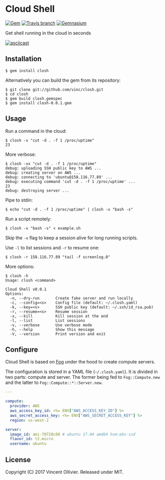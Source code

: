 Cloud Shell
===========

[![Gem](https://img.shields.io/gem/v/closh.svg)](https://rubygems.org/gems/closh)
[![Travis branch](https://img.shields.io/travis/vinc/closh/master.svg)](https://travis-ci.org/vinc/closh/branches)
[![Gemnasium](https://img.shields.io/gemnasium/vinc/closh.svg)](https://gemnasium.com/github.com/vinc/closh)

Get shell running in the cloud in seconds

[![asciicast](https://asciinema.org/a/146126.png)](https://asciinema.org/a/146126)


Installation
------------

    $ gem install closh

Alternatively you can build the gem from its repository:

    $ git clone git://github.com/vinc/closh.git
    $ cd closh
    $ gem build closh.gemspec
    $ gem install closh-0.0.1.gem


Usage
-----

Run a command in the cloud:

    $ closh -x "cut -d . -f 1 /proc/uptime"
    23

More verbose:

    $ closh -vx "cut -d . -f 1 /proc/uptime"
    debug: uploading SSH public key to AWS ...
    debug: creating server on AWS ...
    debug: connecting to 'ubuntu@158.116.77.89' ...
    debug: executing command 'cut -d . -f 1 /proc/uptime' ...
    23
    debug: destroying server ...

Pipe to stdin:

    $ echo "cut -d . -f 1 /proc/uptime" | closh -x "bash -s"

Run a script remotely:

    $ closh -x "bash -s" < example.sh

Skip the `-x` flag to keep a session alive for long running scripts.

Use `-l` to list sessions and `-r` to resume one:

    $ closh -r 158.116.77.89 "tail -f screenlog.0"

More options:

    $ closh -h
    Usage: closh <command>

    Cloud Shell v0.0.1
    Options:
      -n, --dry-run       Create fake server and run locally
      -c, --config=<s>    Config file (default: ~/.closh.yaml)
      -k, --key=<s>       SSH public key (default: ~/.ssh/id_rsa.pub)
      -r, --resume=<s>    Resume session
      -x, --kill          Kill session at the end
      -l, --list          List sessions
      -v, --verbose       Use verbose mode
      -h, --help          Show this message
      -V, --version       Print version and exit


Configure
---------

Cloud Shell is based on [Fog](http://fog.io/) under the hood to create compute
servers.

The configuration is stored in a YAML file (`~/.closh.yaml`). It is divided in
two parts: compute and server. The former being fed to `Fog::Compute.new` and
the latter to `Fog::Compute::*::Server.new`.

```yaml
---

compute:
  provider: AWS
  aws_access_key_id: <%= ENV["AWS_ACCESS_KEY_ID"] %>
  aws_secret_access_key: <%= ENV["AWS_SECRET_ACCESS_KEY"] %>
  region: us-west-2

server:
  image_id: ami-70728c08 # ubuntu 17.04 amd64 hvm:ebs-ssd
  flavor_id: t2.micro
  username: ubuntu
```


License
-------

Copyright (C) 2017 Vincent Ollivier. Released under MIT.
